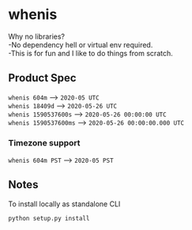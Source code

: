 # whenis
Why no libraries?<br />
-No dependency hell or virtual env required.<br />
-This is for fun and I like to do things from scratch.<br />

## Product Spec

`whenis 604m` --> `2020-05 UTC`<br />
`whenis 18409d` --> `2020-05-26 UTC`<br />
`whenis 1590537600s` --> `2020-05-26 00:00:00 UTC`<br />
`whenis 1590537600ms` --> `2020-05-26 00:00:00.000 UTC`<br />

### Timezone support
`whenis 604m PST` --> `2020-05 PST`

## Notes
To install locally as standalone CLI
```
python setup.py install
```
